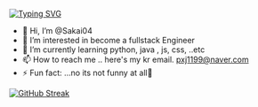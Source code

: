 [![Typing SVG](https://readme-typing-svg.demolab.com?font=Fira+Code&pause=1000&color=2AF71D&random=false&width=435&lines=Augghhh+shit;Here+we+go+again)](https://git.io/typing-svg)
- 👋 Hi, I’m @Sakai04
- 👀 I’m interested in become a fullstack Engineer
- 🌱 I’m currently learning python, java , js, css, ..etc
- 📫 How to reach me .. here's my kr email. pxj1199@naver.com
- ⚡ Fun fact: ...no its not funny at all🫠


[![GitHub Streak](https://streak-stats.demolab.com?user=Sakai04&theme=dark&date_format=%5BY.%5Dn.j)](https://git.io/streak-stats)
